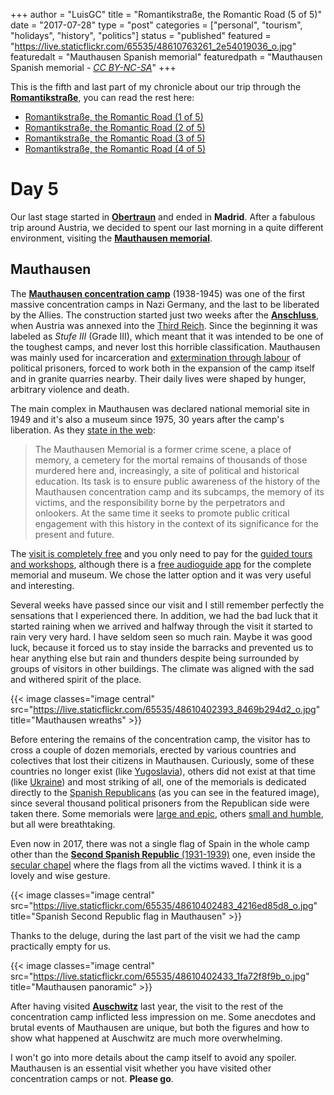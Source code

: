 +++
author = "LuisGC"
title = "Romantikstraße, the Romantic Road (5 of 5)"
date = "2017-07-28"
type = "post"
categories = ["personal", "tourism", "holidays", "history", "politics"]
status = "published"
featured = "https://live.staticflickr.com/65535/48610763261_2e54019036_o.jpg"
featuredalt = "Mauthausen Spanish memorial"
featuredpath = "Mauthausen Spanish memorial - <a href='http://creativecommons.org/licenses/by-nc-sa/3.0/'><i>CC BY-NC-SA</i></a>"
+++

This is the fifth and last part of my chronicle about our trip through the [**Romantikstraße**](http://www.romantikstrasse.at/es/), you can read the rest here:

* [Romantikstraße, the Romantic Road (1 of 5)](/blog/2017/05/romantikstrasse-the-romantic-road_1/)
* [Romantikstraße, the Romantic Road (2 of 5)](/blog/2017/06/romantikstrasse-the-romantic-road_2/)
* [Romantikstraße, the Romantic Road (3 of 5)](/blog/2017/06/romantikstrasse-the-romantic-road_3/)
* [Romantikstraße, the Romantic Road (4 of 5)](/blog/2017/07/romantikstrasse-the-romantic-road_4/)

# Day 5

Our last stage started in [**Obertraun**](https://en.wikipedia.org/wiki/Obertraun) and ended in **Madrid**. After a fabulous trip around Austria, we decided to spent our last morning in a quite different environment, visiting the [**Mauthausen memorial**](https://www.mauthausen-memorial.org/).

## Mauthausen

The [**Mauthausen concentration camp**](https://en.wikipedia.org/wiki/Mauthausen-Gusen_concentration_camp) (1938-1945) was one of the first massive concentration camps in Nazi Germany, and the last to be liberated by the Allies. The construction started just two weeks after the [**Anschluss**](https://en.wikipedia.org/wiki/Anschluss), when Austria was annexed into the [Third Reich](https://en.wikipedia.org/wiki/Third_Reich). Since the beginning it was labeled as _Stufe III_ (Grade III), which meant that it was intended to be one of the toughest camps, and never lost this horrible classification. Mauthausen was mainly used for incarceration and [extermination through labour](https://en.wikipedia.org/wiki/Extermination_through_labour) of political prisoners, forced to work both in the expansion of the camp itself and in granite quarries nearby. Their daily lives were shaped by hunger, arbitrary violence and death.

The main complex in Mauthausen was declared national memorial site in 1949 and it's also a museum since 1975, 30 years after the camp's liberation. As they [state in the web](https://www.mauthausen-memorial.org/en/Visit/The-Mauthausen-Memorial):

<blockquote>The Mauthausen Memorial is a former crime scene, a place of memory, a cemetery for the mortal remains of thousands of those murdered here and, increasingly, a site of political and historical education. Its task is to ensure public awareness of the history of the Mauthausen concentration camp and its subcamps, the memory of its victims, and the responsibility borne by the perpetrators and onlookers. At the same time it seeks to promote public critical engagement with this history in the context of its significance for the present and future.</blockquote>

The [visit is completely free](https://www.mauthausen-memorial.org/en/Visit/Visitor-Information/Opening-times-and-prices) and you only need to pay for the [guided tours and workshops](https://www.mauthausen-memorial.org/en/Visit/Visitor-Information/Educational-services), although there is a [free audioguide app](https://play.google.com/store/apps/details?id=at.whi.mauthausenaudioguide&hl=es) for the complete memorial and museum. We chose the latter option and it was very useful and interesting.

Several weeks have passed since our visit and I still remember perfectly the sensations that I experienced there. In addition, we had the bad luck that it started raining when we arrived and halfway through the visit it started to rain very very hard. I have seldom seen so much rain. Maybe it was good luck, because it forced us to stay inside the barracks and prevented us to hear anything else but rain and thunders despite being surrounded by groups of visitors in other buildings. The climate was aligned with the sad and withered spirit of the place.

{{< image classes="image central" src="https://live.staticflickr.com/65535/48610402393_8469b294d2_o.jpg" title="Mauthausen wreaths" >}}

Before entering the remains of the concentration camp, the visitor has to cross a couple of dozen memorials, erected by various countries and colectives that lost their citizens in Mauthausen. Curiously, some of these countries no longer exist (like [Yugoslavia](https://www.mauthausen-memorial.org/en/Visit/Virtual-Tour#map||62)), others did not exist at that time (like [Ukraine](https://www.mauthausen-memorial.org/en/Visit/Virtual-Tour#map||72)) and most striking of all, one of the memorials is dedicated directly to the [Spanish Republicans](https://www.mauthausen-memorial.org/en/Visit/Virtual-Tour#map||71) (as you can see in the featured image), since several thousand political prisoners from the Republican side were taken there. Some memorials were [large and epic](https://www.mauthausen-memorial.org/en/Visit/Virtual-Tour#map||53), others [small and humble](https://www.mauthausen-memorial.org/en/Visit/Virtual-Tour#map||65), but all were breathtaking.

Even now in 2017, there was not a single flag of Spain in the whole camp other than the [**Second Spanish Republic** (1931-1939)](https://en.wikipedia.org/wiki/Second_Spanish_Republic) one, even inside the [secular chapel](https://www.mauthausen-memorial.org/en/Visit/Virtual-Tour#map||78) where the flags from all the victims waved. I think it is a lovely and wise gesture.

{{< image classes="image central" src="https://live.staticflickr.com/65535/48610402483_4216ed85d8_o.jpg" title="Spanish Second Republic flag in Mauthausen" >}}

Thanks to the deluge, during the last part of the visit we had the camp practically empty for us.

{{< image classes="image central" src="https://live.staticflickr.com/65535/48610402433_1fa72f8f9b_o.jpg" title="Mauthausen panoramic" >}}

After having visited [**Auschwitz**](https://en.wikipedia.org/wiki/Auschwitz_concentration_camp) last year, the visit to the rest of the concentration camp inflicted less impression on me. Some anecdotes and brutal events of Mauthausen are unique, but both the figures and how to show what happened at Auschwitz are much more overwhelming.

I won't go into more details about the camp itself to avoid any spoiler. Mauthausen is an essential visit whether you have visited other concentration camps or not. **Please go**.
